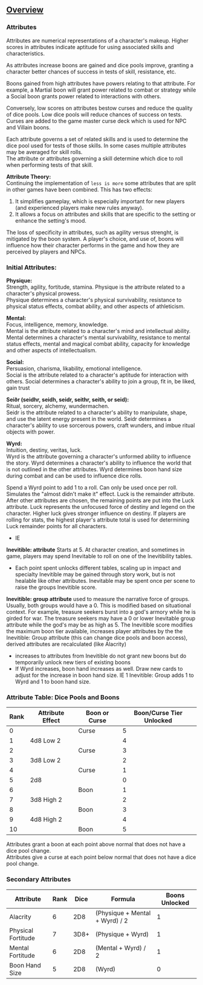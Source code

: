 ## [Overview](https://github.com/Kibrael/RPG/blob/master/python/overview.md)

### Attributes

Attributes are numerical representations of a character's makeup. Higher scores in attributes indicate aptitude for using associated skills and characteristics.

As attributes increase boons are gained and dice pools improve, granting a character better chances of success in tests of skill, resistance, etc.

Boons gained from high attributes have powers relating to that attribute. 
For example, a Martial boon will grant power related to combat or strategy while a Social boon grants power related to interactions with others.

Conversely, low scores on attributes bestow curses and reduce the quality of dice pools. 
Low dice pools will reduce chances of success on tests. Curses are added to the game master curse deck which is used for NPC and Villain boons.


Each attribute governs a set of related skills and is used to determine the dice pool used for tests of those skills. 
In some cases multiple attributes may be averaged for skill rolls.  
The attribute or attributes governing a skill determine which dice to roll when performing tests of that skill.


**Attribute Theory:**  
Continuing the implementation of `less is more` some attributes that are split in other games have been combined. 
This has two effects:
1) It simplifies gameplay, which is especially important for new players (and experienced players make new rules anyway).
2) It allows a focus on attributes and skills that are specific to the setting or enhance the setting's mood.

The loss of specificity in attributes, such as agility versus strenght, is mitigated by the boon system. 
A player's choice, and use of, boons will influence how their character performs in the game and how they are perceived by players and NPCs.


### Initial Attributes:

**Physique:**   
Strength, agility, fortitude, stamina. 
Physique is the attribute related to a character's physical prowess.  
Physique determines a character's physical survivability, resistance to physical status effects, combat ability, and other aspects of athleticism.  

**Mental:**  
Focus, intelligence, memory, knowledge.  
Mental is the attribute related to a character's mind and intellectual ability.
Mental determines a character's mental survivability, resistance to mental status effects, mental and magical combat ability, capacity for knowledge  
and other aspects of intellectualism.

**Social:**  
Persuasion, charisma, likability, emotional intelligence.  
Social is the attribute related to a character's aptitude for interaction with others.
Social determines a character's ability to join a group, fit in, be liked, gain trust

**Seiðr (seidhr, seidh, seidr, seithr, seith, or seid):**  
Ritual, sorcery, alchemy, wundermachen.  
Seidr is the attribute related to a character's ability to manipulate, shape, and use the latent energy present in the world.
Seidr determines a character's ability to use sorcerous powers, craft wunders, and imbue ritual objects with power.

**Wyrd:**  
Intuition, destiny, veritas, luck.  
Wyrd is the attribute governing a character's unformed ability to influence the story.
Wyrd determines a character's ability to influence the world that is not outlined in the other attributes.
Wyrd determines boon hand size during combat and can be used to influence dice rolls.

Spend a Wyrd point to add 1 to a roll. Can only be used once per roll. Simulates the "almost didn't make it" effect.
Luck is the remainder attribute. After other attributes are chosen, the remaining points are put into the Luck attribute.
Luck represents the unfocused force of destiny and legend on the character. Higher luck gives stronger influence on destiny.
If players are rolling for stats, the highest player's attribute total is used for determining Luck remainder points for all characters.
- IE 


**Inevitible: attribute**
Starts at 5. At character creation, and sometimes in game, players may spend Inevitable to roll on one of the Inevitibility tables.
- Each point spent unlocks different tables, scaling up in impact and specialty
Inevitible may be gained through story work, but is not healable like other attributes.
Inevitable may be spent once per scene to raise the groups Inevitible score.

**Inevitible: group attribute**
used to measure the narrative force of groups. Usually, both groups would have a 0. 
This is modified based on situational context. For example, treasure seekers burst into a god's armory while he is girded for war. 
The treasure seekers may have a 0 or lower Inevitable group attribute while the god's may be as high as 5. 
The Inevitible score modifies the maximum boon tier available, increases player attributes by the the Inevitible: Group attribute (this can change dice pools and boon access), derived attributes are recalculated (like Alacrity)
- increases to attributes from Inevitible do not grant new boons but do temporarily unlock new tiers of existing boons
- If Wyrd increases, boon hand increases as well. Draw new cards to adjust for the increase in boon hand size. IE 1 Inevitible: Group adds 1 to Wyrd and 1 to boon hand size.   

### Attribute Table: Dice Pools and Boons

|Rank|Attribute Effect|Boon or Curse|Boon/Curse Tier Unlocked|
|----|----------------|-------------|----|
|0||Curse|5|
|1|4d8 Low 2||4|
|2||Curse|3|
|3|3d8 Low 2||2|
|4||Curse|1|
|5|2d8||0|
|6||Boon|1|
|7|3d8 High 2||2|
|8||Boon|3|
|9|4d8 High 2||4|
|10||Boon|5|

Attributes grant a boon at each point above normal that does not have a dice pool change.  
Attributes give a curse at each point below normal that does not have a dice pool change.  

### Secondary Attributes

|Attribute|Rank|Dice|Formula|Boons Unlocked|
|---------|----|----|-------|--------------|
|Alacrity|6|2D8|(Physique + Mental + Wyrd) / 2|1|
|Physical Fortitude|7|3D8+|(Physique + Wyrd)|1|
|Mental Fortitude|6|2D8|(Mental + Wyrd) / 2|1|
|Boon Hand Size|5|2D8|(Wyrd)|0|

